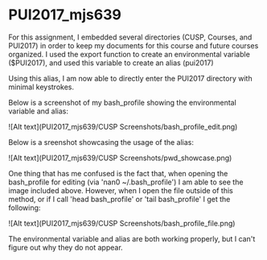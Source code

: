 # PUI2017_mjs639

For this assignment, I embedded several directories (CUSP, Courses, and PUI2017) in order to keep my documents for this course and future courses organized. I used the export function to create an environmental variable ($PUI2017), and used this variable to create an alias (pui2017)

Using this alias, I am now able to directly enter the PUI2017 directory with minimal keystrokes.

Below is a screenshot of my bash_profile showing the environmental variable and alias:

![Alt text](PUI2017_mjs639/CUSP Screenshots/bash_profile_edit.png)

Below is a sreenshot showcasing the usage of the alias:

![Alt text](PUI2017_mjs639/CUSP Screenshots/pwd_showcase.png)

One thing that has me confused is the fact that, when opening the bash_profile for editing (via 'nan0 ~/.bash_profile') I am able to see the image included above. However, when I open the file outside of this method, or if I call 'head bash_profile' or 'tail bash_profile' I get the following:

![Alt text](PUI2017_mjs639/CUSP Screenshots/bash_profile_file.png)

The environmental variable and alias are both working properly, but I can't figure out why they do not appear. 

